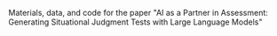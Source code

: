 Materials, data, and code for the paper "AI as a Partner in Assessment: Generating Situational Judgment Tests with Large Language Models"
